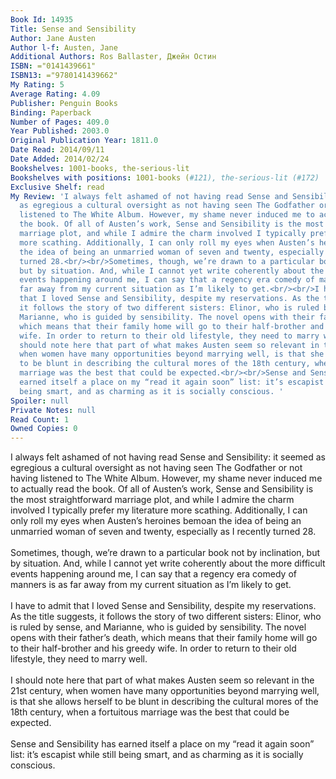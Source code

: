 ```yaml
---
Book Id: 14935
Title: Sense and Sensibility
Author: Jane Austen
Author l-f: Austen, Jane
Additional Authors: Ros Ballaster, Джейн Остин
ISBN: ="0141439661"
ISBN13: ="9780141439662"
My Rating: 5
Average Rating: 4.09
Publisher: Penguin Books
Binding: Paperback
Number of Pages: 409.0
Year Published: 2003.0
Original Publication Year: 1811.0
Date Read: 2014/09/11
Date Added: 2014/02/24
Bookshelves: 1001-books, the-serious-lit
Bookshelves with positions: 1001-books (#121), the-serious-lit (#172)
Exclusive Shelf: read
My Review: 'I always felt ashamed of not having read Sense and Sensibility: it seemed
  as egregious a cultural oversight as not having seen The Godfather or not having
  listened to The White Album. However, my shame never induced me to actually read
  the book. Of all of Austen’s work, Sense and Sensibility is the most straightforward
  marriage plot, and while I admire the charm involved I typically prefer my literature
  more scathing. Additionally, I can only roll my eyes when Austen’s heroines bemoan
  the idea of being an unmarried woman of seven and twenty, especially as I recently
  turned 28.<br/><br/>Sometimes, though, we’re drawn to a particular book not by inclination,
  but by situation. And, while I cannot yet write coherently about the more difficult
  events happening around me, I can say that a regency era comedy of manners is as
  far away from my current situation as I’m likely to get.<br/><br/>I have to admit
  that I loved Sense and Sensibility, despite my reservations. As the title suggests,
  it follows the story of two different sisters: Elinor, who is ruled by sense, and
  Marianne, who is guided by sensibility. The novel opens with their father’s death,
  which means that their family home will go to their half-brother and his greedy
  wife. In order to return to their old lifestyle, they need to marry well.<br/><br/>I
  should note here that part of what makes Austen seem so relevant in the 21st century,
  when women have many opportunities beyond marrying well, is that she allows herself
  to be blunt in describing the cultural mores of the 18th century, when a fortuitous
  marriage was the best that could be expected.<br/><br/>Sense and Sensibility has
  earned itself a place on my “read it again soon” list: it’s escapist while still
  being smart, and as charming as it is socially conscious. '
Spoiler: null
Private Notes: null
Read Count: 1
Owned Copies: 0
---
```


I always felt ashamed of not having read Sense and Sensibility: it seemed as egregious a cultural oversight as not having seen The Godfather or not having listened to The White Album. However, my shame never induced me to actually read the book. Of all of Austen’s work, Sense and Sensibility is the most straightforward marriage plot, and while I admire the charm involved I typically prefer my literature more scathing. Additionally, I can only roll my eyes when Austen’s heroines bemoan the idea of being an unmarried woman of seven and twenty, especially as I recently turned 28.<br/><br/>Sometimes, though, we’re drawn to a particular book not by inclination, but by situation. And, while I cannot yet write coherently about the more difficult events happening around me, I can say that a regency era comedy of manners is as far away from my current situation as I’m likely to get.<br/><br/>I have to admit that I loved Sense and Sensibility, despite my reservations. As the title suggests, it follows the story of two different sisters: Elinor, who is ruled by sense, and Marianne, who is guided by sensibility. The novel opens with their father’s death, which means that their family home will go to their half-brother and his greedy wife. In order to return to their old lifestyle, they need to marry well.<br/><br/>I should note here that part of what makes Austen seem so relevant in the 21st century, when women have many opportunities beyond marrying well, is that she allows herself to be blunt in describing the cultural mores of the 18th century, when a fortuitous marriage was the best that could be expected.<br/><br/>Sense and Sensibility has earned itself a place on my “read it again soon” list: it’s escapist while still being smart, and as charming as it is socially conscious. 
